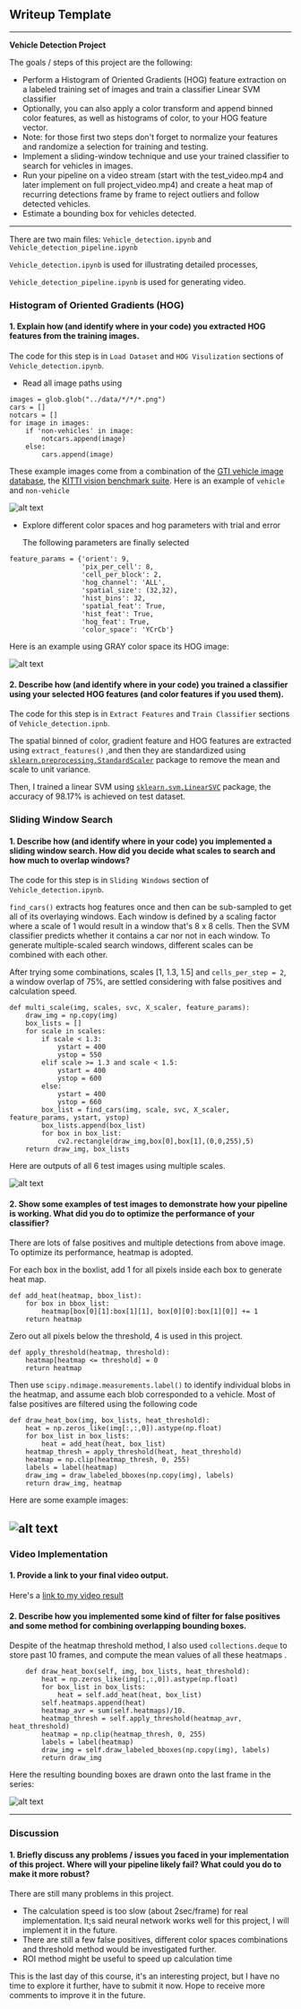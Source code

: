 ## Writeup Template
---

**Vehicle Detection Project**

The goals / steps of this project are the following:

* Perform a Histogram of Oriented Gradients (HOG) feature extraction on a labeled training set of images and train a classifier Linear SVM classifier
* Optionally, you can also apply a color transform and append binned color features, as well as histograms of color, to your HOG feature vector. 
* Note: for those first two steps don't forget to normalize your features and randomize a selection for training and testing.
* Implement a sliding-window technique and use your trained classifier to search for vehicles in images.
* Run your pipeline on a video stream (start with the test_video.mp4 and later implement on full project_video.mp4) and create a heat map of recurring detections frame by frame to reject outliers and follow detected vehicles.
* Estimate a bounding box for vehicles detected.

[//]: # "Image References"
[image1]: ./output_images/car_not_car.png
[image2]: ./output_images/hog_example.png
[image3]: ./output_images/boxes.png
[image4]: ./output_images/heatmap.png
[image5]: ./output_images/video_result.png

[video1]: ../project_video_output.mp4

---
There are two main files: `Vehicle_detection.ipynb` and `Vehicle_detection_pipeline.ipynb`

`Vehicle_detection.ipynb` is used for illustrating detailed processes,

`Vehicle_detection_pipeline.ipynb` is used for generating video. 

### Histogram of Oriented Gradients (HOG)

#### 1. Explain how (and identify where in your code) you extracted HOG features from the training images.

The code for this step is in `Load Dataset` and `HOG Visulization` sections of `Vehicle_detection.ipynb`.

- Read all image paths using 

```
images = glob.glob("../data/*/*/*.png")
cars = []
notcars = []
for image in images:
    if 'non-vehicles' in image:
        notcars.append(image)
    else:
        cars.append(image)
```

These example images come from a combination of the [GTI vehicle image database](http://www.gti.ssr.upm.es/data/Vehicle_database.html), the [KITTI vision benchmark suite](http://www.cvlibs.net/datasets/kitti/). Here is an example of  `vehicle` and `non-vehicle` 

![alt text][image1]

- Explore different color spaces and hog parameters with trial and error

  The following parameters are finally selected
```
feature_params = {'orient': 9,
                  'pix_per_cell': 8,
                  'cell_per_block': 2,
                  'hog_channel': 'ALL',
                  'spatial_size': (32,32),
                  'hist_bins': 32,
                  'spatial_feat': True,
                  'hist_feat': True,
                  'hog_feat': True,
                  'color_space': 'YCrCb'}
```

Here is an example using GRAY color space its HOG image:


![alt text][image2]

#### 2. Describe how (and identify where in your code) you trained a classifier using your selected HOG features (and color features if you used them).

The code for this step is in `Extract Features` and `Train Classifier` sections of `Vehicle_detection.ipnb`.

The spatial binned  of color, gradient feature and HOG features are extracted using `extract_features()` ,and then they are standardized  using  [`sklearn.preprocessing.StandardScaler`](http://scikit-learn.org/stable/modules/generated/sklearn.preprocessing.StandardScaler.html) package to remove the mean and scale to unit variance.

Then, I trained a linear SVM using [`sklearn.svm.LinearSVC`](http://scikit-learn.org/stable/modules/generated/sklearn.svm.LinearSVC.html#sklearn-svm-linearsvc) package, the accuracy of 98.17% is achieved on test dataset.

### Sliding Window Search

#### 1. Describe how (and identify where in your code) you implemented a sliding window search.  How did you decide what scales to search and how much to overlap windows?

The code for this step is in `Sliding Windows` section of `Vehicle_detection.ipynb`.

`find_cars()`  extracts hog features once and then can be sub-sampled to get all of its overlaying windows. Each window is defined by a scaling factor where a scale of 1 would result in a window that's 8 x 8 cells.  Then the SVM classifier predicts whether it contains a car nor not in each window. To generate multiple-scaled search windows, different scales can be combined with each other. 

After trying some combinations, scales [1, 1.3, 1.5] and `cells_per_step = 2`, a window overlap of 75%, are settled considering with false positives and calculation speed. 

```
def multi_scale(img, scales, svc, X_scaler, feature_params):
    draw_img = np.copy(img)
    box_lists = []
    for scale in scales:
        if scale < 1.3:
            ystart = 400
            ystop = 550
        elif scale >= 1.3 and scale < 1.5:
            ystart = 400
            ystop = 600
        else:
            ystart = 400
            ystop = 660
        box_list = find_cars(img, scale, svc, X_scaler, feature_params, ystart, ystop)
        box_lists.append(box_list)
        for box in box_list:
            cv2.rectangle(draw_img,box[0],box[1],(0,0,255),5)
    return draw_img, box_lists
```

Here are outputs of all 6 test images using multiple scales.

![alt text][image3]

#### 2. Show some examples of test images to demonstrate how your pipeline is working.  What did you do to optimize the performance of your classifier?

There are lots of false positives and multiple detections from above image. To optimize its performance, heatmap is adopted. 

For each box in the boxlist, add 1 for all pixels inside each box to generate heat map.

```
def add_heat(heatmap, bbox_list):
    for box in bbox_list:
        heatmap[box[0][1]:box[1][1], box[0][0]:box[1][0]] += 1
    return heatmap
```

Zero out all pixels below the threshold, 4 is used in this project.

```
def apply_threshold(heatmap, threshold):
    heatmap[heatmap <= threshold] = 0
    return heatmap
```

Then use `scipy.ndimage.measurements.label()` to identify individual blobs in the heatmap, and assume each blob corresponded to a vehicle.  Most of false positives are filtered using the following code

```
def draw_heat_box(img, box_lists, heat_threshold):
    heat = np.zeros_like(img[:,:,0]).astype(np.float)
    for box_list in box_lists:
        heat = add_heat(heat, box_list)
    heatmap_thresh = apply_threshold(heat, heat_threshold)
    heatmap = np.clip(heatmap_thresh, 0, 255)
    labels = label(heatmap)
    draw_img = draw_labeled_bboxes(np.copy(img), labels)
    return draw_img, heatmap
```

 Here are some example images:

![alt text][image4]
---

### Video Implementation

#### 1. Provide a link to your final video output.  
Here's a [link to my video result](./project_video.mp4)


#### 2. Describe how you implemented some kind of filter for false positives and some method for combining overlapping bounding boxes.

Despite of the heatmap threshold method, I also used `collections.deque` to store past 10 frames, and compute the mean values of all these heatmaps .
```
    def draw_heat_box(self, img, box_lists, heat_threshold):
        heat = np.zeros_like(img[:,:,0]).astype(np.float)
        for box_list in box_lists:
            heat = self.add_heat(heat, box_list) 
        self.heatmaps.append(heat)
        heatmap_avr = sum(self.heatmaps)/10.
        heatmap_thresh = self.apply_threshold(heatmap_avr, heat_threshold)
        heatmap = np.clip(heatmap_thresh, 0, 255)
        labels = label(heatmap)
        draw_img = self.draw_labeled_bboxes(np.copy(img), labels)
        return draw_img
```

Here the resulting bounding boxes are drawn onto the last frame in the series:

![alt text][image5]



---

### Discussion

#### 1. Briefly discuss any problems / issues you faced in your implementation of this project.  Where will your pipeline likely fail?  What could you do to make it more robust?

There are still many problems in this project. 

- The calculation speed is too slow (about 2sec/frame) for real implementation. It;s said neural network works well for this project, I will implement it in the future.
- There are still a few false positives, different color spaces combinations and threshold method would be investigated further.
-  ROI method might be useful to speed up calculation time



This is the last day of this course, it's an interesting project, but I have no time to explore it further, have to submit it now. Hope to receive more comments to improve it in the future.